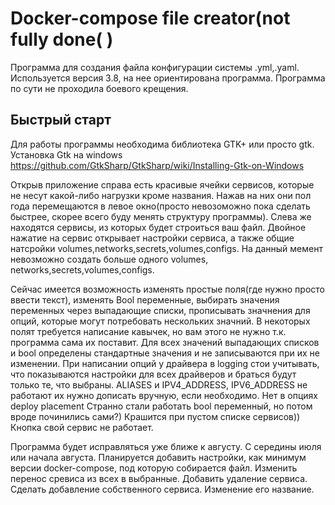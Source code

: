 Docker-compose file creator(not fully done( )
=============================
Программа для создания файла конфигурации системы .yml,.yaml. 
Используется версия 3.8, на нее ориентирована программа.
Программа по сути не проходила боевого крещения.

Быстрый старт
-----------
Для работы программы необходима библиотека GTK+ или просто gtk.
Установка Gtk на windows https://github.com/GtkSharp/GtkSharp/wiki/Installing-Gtk-on-Windows

Открыв приложение справа есть красивые ячейки сервисов, которые не несут какой-либо нагрузки кроме названия. Нажав на них они пол года перемещаются в левое окно(просто невозоможно пока сделать быстрее, скорее всего буду менять структуру программы).
Слева же находятся сервисы, из которых будет строиться ваш файл. Двойное нажатие на сервис открывает настройки сервиса, а также общие натсройки volumes,networks,secrets,volumes,configs. На данный мемент невозможно создать больше одного volumes, networks,secrets,volumes,configs.

Сейчас имеется возможность изменять простые поля(где нужно просто ввести текст), изменять Bool переменные, выбирать значения переменных через выпадающие списки, прописывать значнения для опций, которые могут потребовать нескольких значний. 
В некоторых полят требуется написание кавычек, но вам этого не нужно т.к. программа сама их поставит.
Для всех значений выпадающих списков и bool определены стандартные значения и не записываются при их не изменении.
При написании опций у драйвера в logging стои учитывать, что показываются настройки для всех драйверов и браться будут только те, что выбраны.
ALIASES и IPV4_ADDRESS, IPV6_ADDRESS не работают их нужно дописать вручную, если необходимо.
Нет в опциях deploy placement
Странно стали работать bool переменный, но потом вроде починились сами?)
Крашится при пустом списке сервисов))
Кнопка свой сервис не работает.

Программа будет исправляться уже ближе к августу. С середины июля или начала августа.
Планируется добавить настройки, как минимум версии docker-compose, под которую собирается файл. Изменить перенос сревиса из всех в выбранные. Добавить удаление сервиса. Сделать добавление собственного сервиса. Изменение его название.
